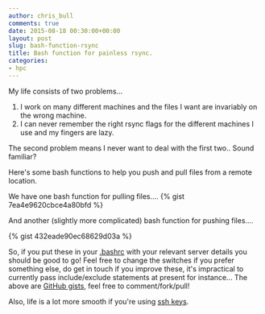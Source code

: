 ```yaml
---
author: chris_bull
comments: true 
date: 2015-08-18 00:30:00+00:00
layout: post
slug: bash-function-rsync
title: Bash function for painless rsync.
categories:
- hpc
---
```


My life consists of two problems...

1. I work on many different machines and the files I want are invariably on the wrong machine.
1. I can never remember the right rsync flags for the different machines I use and my fingers are lazy.

The second problem means I never want to deal with the first two.. Sound familiar? 

Here's some bash functions to help you push and pull files from a remote location. 

We have one bash function for pulling files....
{% gist 7ea4e9620cbce4a80bfd %}

And another (slightly more complicated) bash function for pushing files....

{% gist 432eade90ec68629d03a %}

So, if you put these in your [.bashrc](http://superuser.com/questions/49289/what-is-the-bashrc-file) with your relevant server details you should be good to go! Feel free to change the switches if you prefer something else, do get in touch if you improve these, it's impractical to currently pass include/exclude statements at present for instance... The above are [GitHub gists](https://help.github.com/articles/about-gists/), feel free to comment/fork/pull!

Also, life is a lot more smooth if you're using [ssh keys](https://www.digitalocean.com/community/tutorials/how-to-set-up-ssh-keys--2).


